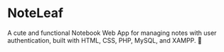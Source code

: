 # NoteLeaf
A cute and functional Notebook Web App for managing notes with user authentication, built with HTML, CSS, PHP, MySQL, and XAMPP. 🌸
